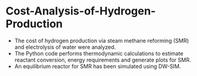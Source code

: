 # Cost-Analysis-of-Hydrogen-Production
- The cost of hydrogen production via steam methane reforming (SMR) and electrolysis of water were analyzed.
- The Python code performs thermodynamic calculations to estimate reactant conversion, energy requirements and generate plots for SMR.
- An equilibrium reactor for SMR has been simulated using DW-SIM.

